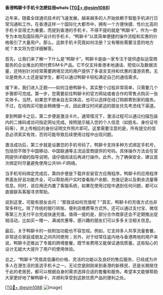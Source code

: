 **香港鸭聊卡手机卡怎麽註冊whats [[TG💪+ @esim1088](https://t.me/s/esim1088)]**

近年来，随着全球通讯技术的飞速发展，越来越多的人开始依赖于智能手机进行日常沟通和工作。在香港这样一个国际化大都市中，拥有一个方便快捷、性价比高的手机卡显得尤为重要。而提到香港的手机卡，不得不提的就是“鸭聊卡”。作为一款专为本地及国际用户设计的手机卡，“鸭聊卡”以其简单便捷的操作流程和实惠的价格吸引了大量用户。那么，这款手机卡究竟如何注册？又有哪些需要注意的地方呢？本文将为您详细解答。

首先，让我们来了解一下什么是“鸭聊卡”。鸭聊卡是由一家专注于提供虚拟运营商服务的企业推出的预付费SIM卡产品。它不仅支持香港本地通话、短信以及数据流量，还特别针对经常需要跨境交流的用户提供了多语言支持和优惠的漫游资费。无论是商务人士还是留学生，都可以通过鸭聊卡轻松满足自己的通信需求。

接下来，我们进入正题——如何注册鸭聊卡。其实整个过程非常简单，只需要几个步骤即可完成。第一步，您需要前往鸭聊卡的官方网站或者合作的零售点购买一张实体卡。当然，如果您不想亲自去实体店，也可以选择在线订购邮寄到家的服务。不过，在线购买可能会稍微慢一点，因此建议时间紧迫的朋友优先考虑线下渠道。

拿到鸭聊卡之后，第二步便是激活卡片。通常情况下，激活过程可以通过扫描包装内的二维码或访问指定网址完成。按照提示输入您的个人信息（如姓名、身份证号码等），并上传相应的身份证明文件照片即可。这里需要注意的是，所有提交的信息必须真实有效，否则可能导致后续使用过程中出现问题。

激活成功后，第三步就是设置您的手机号码了。鸭聊卡支持多种方式绑定手机号，包括但不限于中国移动、中国联通等主流运营商提供的号码。具体操作方法会在官网提供详细的指导说明，请仔细阅读后再进行操作。此外，为了确保安全，建议首次绑定时尽量避免使用公共Wi-Fi网络。

当手机号码绑定完成后，第四步便是下载并安装官方应用程序。鸭聊卡的应用程序界面友好且功能齐全，可以帮助用户实时查看账户余额、充值记录以及剩余流量等信息。同时，该应用还内置了客服系统，如果在使用过程中遇到任何问题，都可以直接联系客服寻求帮助。

说到这里，可能有朋友会问：“那我该如何充值呢？”其实，鸭聊卡的充值方式也非常多样化。除了传统的银行转账、便利店缴费等方式外，还可以通过支付宝、微信等第三方支付平台完成快速充值。值得一提的是，部分合作商家还会不定期推出促销活动，比如买一赠一、满减优惠等，感兴趣的朋友们可以多多关注相关信息。

最后，关于鸭聊卡的一些附加功能也不容忽视。例如，它支持多人共享流量套餐，非常适合家庭或朋友之间共同使用；另外，对于经常往返内地与香港两地的用户来说，鸭聊卡还推出了专属的跨境套餐，既节省费用又能保证通信质量。这些贴心的设计无疑大大提升了用户的使用体验。

总之，“鸭聊卡”凭借其低廉的价格、灵活的功能以及良好的售后服务，已经成为许多人在港生活的首选手机卡之一。无论您是刚刚来到香港的新移民，还是长期居住于此的老居民，都可以根据自身的需求选择合适的套餐和服务。希望本文能够帮助大家更好地了解鸭聊卡，并顺利享受到这款优质产品的便利之处。

[[TG💪+ @esim1088](https://t.me/s/esim1088) ![Image](https://i.postimg.cc/4NQfJmqS/Snipaste-2025-05-13-00-14-12.png)]